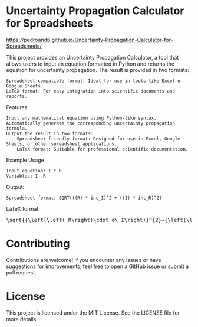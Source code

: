 # Uncertainty Propagation Calculator for Spreadsheets

https://pedroand6.github.io/Uncertainty-Propagation-Calculator-for-Spreadsheets/

This project provides an Uncertainty Propagation Calculator, a tool that allows users to input an equation formatted in Python and returns the equation for uncertainty propagation. The result is provided in two formats:

    Spreadsheet-compatible format: Ideal for use in tools like Excel or Google Sheets.
    LaTeX format: For easy integration into scientific documents and reports.

Features

    Input any mathematical equation using Python-like syntax.
    Automatically generate the corresponding uncertainty propagation formula.
    Output the result in two formats:
        Spreadsheet-friendly format: Designed for use in Excel, Google Sheets, or other spreadsheet applications.
        LaTeX format: Suitable for professional scientific documentation.

Example Usage

    Input equation: I * R
    Variables: I, R

Output:

    Spreadsheet format: SQRT(((R) * inc_I)^2 + ((I) * inc_R)^2)

LaTeX format:

<pre xml:lang="latex">\sqrt{{\left(\left( R\right)\cdot σ\_I\right)}^{2}+{\left(\left( I\right)\cdot σ\_R\right)}^{2}}</pre>

# Contributing

Contributions are welcome! If you encounter any issues or have suggestions for improvements, feel free to open a GitHub issue or submit a pull request.

# License

This project is licensed under the MIT License. See the LICENSE file for more details.
